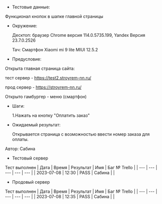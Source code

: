 * Тестовые данные:

 Функционал кнопок в шапке главной страницы
 
* Окружение: 

	Десктоп: браузер Chrome версия 114.0.5735.199, Yandex Версия 23.7.0.2526
	
	Тач: Cмартфон Xiaomi mi 9 lite MIUI 12.5.2
 
* Предусловие:

 Открыта главная страница сайта:
 
 тест сервер - https://test2.stroyrem-nn.ru/
 
 прод сервер - https://stroyrem-nn.ru/

 Открыто гамбургер - меню (смартфон)	
 
* Шаги:

  1.Нажать на кнопку "Оплатить заказ"

* Ожидаемый результат:

  Открывается страница с возможностью ввести номер заказа для оплаты.


Автор: Сабина

* Тестовый сервер 

Тест выполнен
| Дата | Время | Результат | Имя | Баг № Trello |
| --- | --- | --- | --- | --- |
| 2023-07-08 | 12:30 | PASS | Сабина |  | 

* Продовый сервер

Тест выполнен
| Дата | Время | Результат | Имя | Баг № Trello |
| --- | --- | --- | --- | --- |
| 2023-07-08 | 12:35 | PASS | Сабина |  | 
